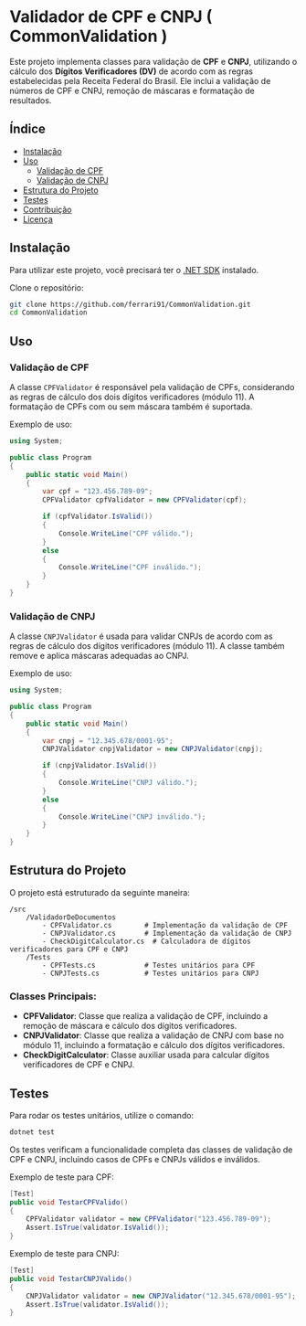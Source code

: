 # Validador de CPF e CNPJ ( CommonValidation )

Este projeto implementa classes para validação de **CPF** e **CNPJ**, utilizando o cálculo dos **Dígitos Verificadores (DV)** de acordo com as regras estabelecidas pela Receita Federal do Brasil. Ele inclui a validação de números de CPF e CNPJ, remoção de máscaras e formatação de resultados.

## Índice
- [Instalação](#instalação)
- [Uso](#uso)
  - [Validação de CPF](#validação-de-cpf)
  - [Validação de CNPJ](#validação-de-cnpj)
- [Estrutura do Projeto](#estrutura-do-projeto)
- [Testes](#testes)
- [Contribuição](#contribuição)
- [Licença](#licença)

## Instalação

Para utilizar este projeto, você precisará ter o [.NET SDK](https://dotnet.microsoft.com/download) instalado.

Clone o repositório:
```bash
git clone https://github.com/ferrari91/CommonValidation.git
cd CommonValidation
```

## Uso

### Validação de CPF

A classe `CPFValidator` é responsável pela validação de CPFs, considerando as regras de cálculo dos dois dígitos verificadores (módulo 11). A formatação de CPFs com ou sem máscara também é suportada.

Exemplo de uso:

```csharp
using System;

public class Program
{
    public static void Main()
    {
        var cpf = "123.456.789-09";
        CPFValidator cpfValidator = new CPFValidator(cpf);

        if (cpfValidator.IsValid())
        {
            Console.WriteLine("CPF válido.");
        }
        else
        {
            Console.WriteLine("CPF inválido.");
        }
    }
}
```

### Validação de CNPJ

A classe `CNPJValidator` é usada para validar CNPJs de acordo com as regras de cálculo dos dígitos verificadores (módulo 11). A classe também remove e aplica máscaras adequadas ao CNPJ.

Exemplo de uso:

```csharp
using System;

public class Program
{
    public static void Main()
    {
        var cnpj = "12.345.678/0001-95";
        CNPJValidator cnpjValidator = new CNPJValidator(cnpj);

        if (cnpjValidator.IsValid())
        {
            Console.WriteLine("CNPJ válido.");
        }
        else
        {
            Console.WriteLine("CNPJ inválido.");
        }
    }
}
```

## Estrutura do Projeto

O projeto está estruturado da seguinte maneira:

```
/src
    /ValidadorDeDocumentos
        - CPFValidator.cs        # Implementação da validação de CPF
        - CNPJValidator.cs       # Implementação da validação de CNPJ
        - CheckDigitCalculator.cs  # Calculadora de dígitos verificadores para CPF e CNPJ
    /Tests
        - CPFTests.cs            # Testes unitários para CPF
        - CNPJTests.cs           # Testes unitários para CNPJ
```

### Classes Principais:
- **CPFValidator**: Classe que realiza a validação de CPF, incluindo a remoção de máscara e cálculo dos dígitos verificadores.
- **CNPJValidator**: Classe que realiza a validação de CNPJ com base no módulo 11, incluindo a formatação e cálculo dos dígitos verificadores.
- **CheckDigitCalculator**: Classe auxiliar usada para calcular dígitos verificadores de CPF e CNPJ.

## Testes

Para rodar os testes unitários, utilize o comando:

```bash
dotnet test
```

Os testes verificam a funcionalidade completa das classes de validação de CPF e CNPJ, incluindo casos de CPFs e CNPJs válidos e inválidos.

Exemplo de teste para CPF:

```csharp
[Test]
public void TestarCPFValido()
{
    CPFValidator validator = new CPFValidator("123.456.789-09");
    Assert.IsTrue(validator.IsValid());
}
```

Exemplo de teste para CNPJ:

```csharp
[Test]
public void TestarCNPJValido()
{
    CNPJValidator validator = new CNPJValidator("12.345.678/0001-95");
    Assert.IsTrue(validator.IsValid());
}
```
